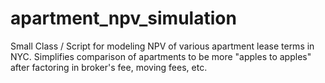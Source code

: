 # apartment_npv_simulation
Small Class / Script for modeling NPV of various apartment lease terms in NYC. Simplifies comparison of apartments to be more "apples to apples" after factoring in broker's fee, moving fees, etc. 
